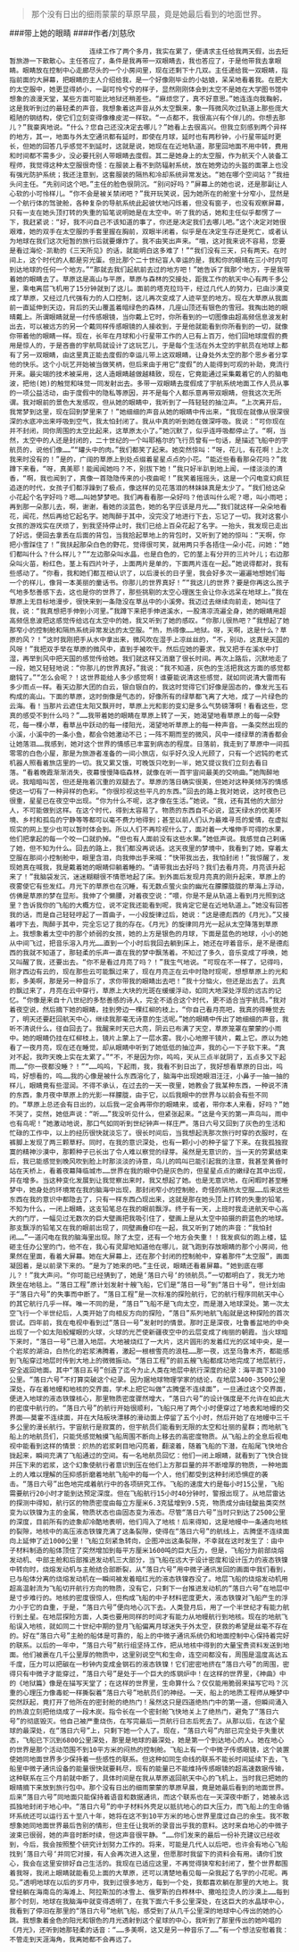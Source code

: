 > 那个没有日出的细雨蒙蒙的草原早晨，竟是她最后看到的地面世界。

###带上她的眼睛
####作者/刘慈欣

						连续工作了两个多月，我实在累了，便请求主任给我两天假，出去短暂旅游一下散散心。主任答应了，条件是我再带一双眼睛去，我也答应了，于是他带我去拿眼睛。眼睛放在控制中心走廊尽头的一个小房间里，现在还剩下十几双。主任递给我一双眼睛，指指前面的大屏幕，把眼睛的主人介绍给我，是一个好像刚毕业的小姑娘，呆呆地看着我。在肥大的太空服中，她更显得娇小，一副可怜兮兮的样子，显然刚刚体会到太空不是她在大学图书馆中想象的浪漫天堂，某些方面可能比地狱还稍差些。“麻烦您了，真不好意思。”她连连向我鞠躬，这是我听到过的最轻柔的声音，我想象着这声音从外太空飘来，象一阵微风吹过轨道上那些庞大粗陋的钢结构，使它们立刻变得像橡皮泥一样软。“一点都不，我很高兴有个伴儿的。你想去那儿？”我豪爽地说。“什么？您自己还没决定去哪儿？”她看上去很高兴。但我立刻感到两个异样的地方，其一，地面与外太空通讯都有延时，即使在月球，延时也有两秒钟，小行星带延时更长，但她的回答几乎感觉不到延时，这就是说，她现在在近地轨道，那里回地面不用中转，费用和时间都不需多少，没必要托别人带眼睛去度假。其二是她身上的太空服，作为航天个人装备工程师，我觉得这种太空服很奇怪：在服装上看不到防辐射系统，放在她旁边的头盔的面罩上也没有强光防护系统；我还注意到，这套服装的隔热和冷却系统异常发达。“她在哪个空间站？”我扭头问主任。“先别问这个吧。”主任的脸色很阴沉。“别问好吗？”屏幕上的她也说，还是那副让人心软的小可怜样儿。“你不会是被关禁闭吧？”我开玩笑说，因为她所在的舱室十分窄小，显然是一个航行体的驾驶舱，各种复杂的导航系统此起彼伏地闪烁着，但没有窗子，也没有观察屏幕，只有一支在她头顶打转的失重的铅笔说明她是在太空中。听了我的话，她和主任似乎都愣了一下，我赶紧说：“好，我不问自己不该知道的事了，你还是决定我们去哪儿吧。”这个决定对她很艰难，她的双手在太空服的手套里握在胸前，双眼半闭着，似乎是在决定生存还是死亡，或者认为地球在我们这次短暂的旅行后就要爆炸了。我不由笑出声来。“哦，这对我来说不容易，您要是看过海伦·凯勒的《三天所见》的话，就能明白这多难了！”“我们没有三天，只有两天。在时间上，这个时代的人都是穷光蛋。但比那个二十世纪盲人幸运的是，我和你的眼晴在三小时内可到达地球的任何一个地方。”“那就去我们起航前去过的地方吧！”她告诉了我那个地方，于是我带着她的眼睛去了。草原这是高山与平原，草原与森林的交接处，距我工作的航天中心有两千多公里，乘电离层飞机用了15分钟就到了这儿。面前的塔克拉玛干，经过几代人的努力，已由沙漠变成了草原，又经过几代强有力的人口控制，这儿再次变成了人迹罕至的地方。现在大草原从我面前一直延伸到天边，背后的天山覆盖着暗绿色的森林，几座山顶还有银色的雪冠。我掏出她的眼晴戴上。所谓眼睛就是一付传感眼镜，当你戴上它时，你所看到的一切图像由超高频信息波发射出去，可以被远方的另一个戴同样传感眼镜的人接收到，于是他就能看到你所看到的一切，就像你带着他的眼睛一样。现在，长年在月球和小行星带工作的人已有上百万，他们回地球度假的费用是惊人的，于是吝啬的宇航局就设计了这玩艺儿，于是每个生活在外太空的宇航员在地球上都有了另一双眼睛，由这里真正能去度假的幸运儿带上这双眼睛，让身处外太空的那个思乡者分享他的快乐。这个小玩艺开始被当做笑柄，但后来由于用它“度假”的人能得到可观的补助，竟流行开来。最尖端的技术被采用，这人造眼睛越做越精致，现在，它竟能通过采集戴着它的人的脑电波，把他(她)的触觉和味觉一同发射出去。多带一双眼睛去度假成了宇航系统地面工作人员从事的一项公益活动，由于度假中的隐私等原因，并不是每个人都乐意再带双眼睛，但我这次无所谓。我对眼前的景色大发感叹，但从她的眼睛中，我听到了一阵轻轻的抽泣声。“上次离开后，我常梦到这里，现在回到梦里来了！”她细细的声音从她的眼睛中传出来，“我现在就像从很深很深的水底冲出来呼吸到空气，我太怕封闭了。我从中真的听到她在做深呼吸。我说：“可你现在并不封闭，同你周围的太空比起来，这草原太小了。”她沉默了，似乎连呼吸都停止了。“啊，当然，太空中的人还是封闭的，二十世纪的一个叫耶格尔的飞行员曾有一句话，是描述飞船中的宇航员的，说他们像……”“罐头中的肉。”我们都笑了起来。她突然惊叫：“呀，花儿，有花啊！上次我来时没有的！”是的，广阔的草原上到处点缀着星星点点的小花。“能近些看看那朵花吗？”我蹲下来看，“呀，真美耶！能闻闻她吗？不，别拔下她！”我只好半趴到地上闻，一缕淡淡的清香，“啊，我也闻到了，真像一首隐隐传来的小夜曲呢！”我笑着摇摇头，这是一个闪电变幻疯狂追逐的时代，女孩子们都浮躁到了极点，像这样的见花落泪的林妹妹真是太少了。“我们给这朵小花起个名字好吗？嗯……叫她梦梦吧。我们再看看那一朵好吗？他该叫什么呢？嗯，叫小雨吧；再到那一朵那儿去，啊，谢谢，看她的淡蓝色，她的名字应该是月光……”我们就这样一朵朵地看花，闻花，然后再给它起名字。她陶醉于其中，没完没了地进行下去，忘记了一切。我对这套小女孩的游戏实在厌烦了，到我坚持停止时，我们已给上百朵花起了名字。一抬头，我发现已走出了好远，便回去拿丢在后面的背包，当我拾起草地上的背包时，又听到了她的惊叫：“天啊，你把小雪踩住了！”我扶起那朵白色的野花，觉得很可笑，就用两只手各捂住一朵小花，问她：“她们都叫什么？什么样儿？”“左边那朵叫水晶，也是白色的，它的茎上有分开的三片叶儿；右边那朵叫火苗，粉红色，茎上有四片叶子，上面两片是单的，下面两片连在一起。”她说得都对，我有些感动了。“你看，我和她们都互相认识了，以后漫长的日子里，我会好多次一遍遍地想她们每一个的样儿，像背一本美丽的童话书。你那儿的世界真好！”“我这儿的世界？要是你再这么孩子气地多愁善感下去，这也是你的世界了，那些挑剔的太空心理医生会让你永远呆在地球上。”我在草原上无目标地漫步，很快来到一条隐没在草丛中的小溪旁。我迈过去继续向前走，她叫住了我，说：“我真想把手伸到小河里。”我蹲下来把手伸进溪水，一股清凉流遍全身，她的眼睛用超高频信息波把这感觉传给远在太空中的她，我又听到了她的感叹。“你那儿很热吧？”我想起了她那窄小的控制舱和隔热系统异常发达的太空服。“热，热得像……地狱。呀，天啊，这是什么？草原的风？！”这时我刚把手从水中拿出来，微风吹在湿手上凉丝丝的，“不，别动，这真是天国的风呀！”我把双手举在草原的微风中，直到手被吹干。然后应她的要求，我又把手在溪水中打湿，再举到风中把天国的感觉传给她。我们就这样又消磨了很长时间。再次上路后，沉默地走了一段，她又轻轻地说：“你那儿的世界真好。”我说：“我不知道，灰色的生活把我这方面的感觉都磨钝了。”“怎么会呢？！这世界能给人多少感觉啊！谁要能说清这些感觉，就如同说清大雷雨有多少雨点一样。看天边那大团的白云，银白银白的，我这时觉得它们好像是固态的，像发光玉石构成的高山。下面的草原，这时倒像是气态的，好像所有的绿草都飞离了大地，成了一片绿色的云海。看！当那片云遮住太阳又飘开时，草原上光和影的变幻是多么气势磅薄啊！看看这些，您真的感受不到什么吗？”……我带着她的眼睛在草原上转了一天，她渴望地看草原上的每一朵野花，每一棵小草，看草丛中跃动的每一缕阳光，渴望地听草原上的每一种声音。一条突然出现的小溪，小溪中的一条小鱼，都会令她激动不已；一阵不期而至的微风，风中一缕绿草的清香都会让她落泪……我感到，她对这个世界的情感已丰富到病态的程度。日落前，我走到了草原中一间孤零零的白色小屋，那是为旅游者准备的一间小旅店，似乎好久没人光顾了，只有一个迟钝的老式机器人照看着旅店里的一切。我又累又饿，可晚饭只吃到一半，她又提议我们立刻去看日落。“看着晚霞渐渐消失，夜幕慢慢降临森林，就像在听一首宇宙间最美的交响曲。”她陶醉地说。我暗暗叫苦，但还是拖着沉重的双腿去了。草原的落日确实很美，但她对这种美倾泻的情感使这一切有了一种异样的色彩。“你很珍视这些平凡的东西。”回去的路上我对她说，这时夜色已很重，星星已在夜空中出现。“你为什么不呢，这才像在生活。”她说。“我，还有其他的大部分人，不可能做到这样。在这个时代，得到太容易了。物质的东西自不必说，蓝天绿水的优美环境、乡村和孤岛的宁静等等都可以毫不费力地得到；甚至以前人们认为最难寻觅的爱情，在虚拟现实的网上至少也可以暂时体会到。所以人们不再珍视什么了，面对着一大堆伸手可得的水果，他们把拿起的每一个咬一口就扔掉。“但也有人面前没有这些水果。”她低声说。我感觉自己剌痛了她，但不知为什么。回去的路上，我们都没再说话。这天夜里的梦境中，我看到了她，穿着太空服在那间小控制舱中，眼里含泪，向我伸出手来喊：“快带我出去，我怕封闭！”我惊醒了，发现她真在喊我，我是戴着她的眼睛仰躺着睡的。“请带我出去好吗？我们去看月亮，月亮该升起来了！”我脑袋发沉，迷迷糊糊很不情愿地起了床。到外面后发现月亮真的刚升起来，草原上的夜雾使它有些发红。月光下的草原也在沉睡，有无数点萤火虫的幽光在朦朦胧胧的草海上浮动，仿佛是草原的梦在显形。我伸了个懒腰，对着夜空说：“喂，你是不是从轨道上看到月光照到这里？告诉我你的飞船的大概方位，说不定我还能看到呢，我肯定它是在近地轨道上。”她没有回答我的话，而是自己轻轻哼起了一首曲子，一小段旋律过后，她说：“这是德彪西的《月光》。”又接着哼下去，陶醉于其中，完全忘记了我的存在。《月光》的旋律同月光一起从太空降落到草原上。我想象着太空中的那个娇弱的女孩，她的上方是银色的月球，下面是蓝色的地球，小小的她从中间飞过，把音乐溶入月光……直到一个小时后我回去躺到床上，她还在哼着音乐，是不是德彪西的我就不知道了，那轻柔的乐声一直在我的梦中飘荡着。不知过了多久，音乐变成了呼唤，她又叫醒了我，还要出去。“你不是看过月亮了吗？！”我生气地说。“可现在不一样了，记得吗，刚才西边有云的，现在那些云可能飘过来了，现在月亮正在云中时隐时现呢，想想草原上的光和影，多美啊，那是另一种音乐了，求你带我的眼睛出去吧！”我十分恼火，但还是出去了。云真的飘过来了，月亮在云中穿行，草原上大块的光斑在缓缓浮动，如同大地深处浮现的远古的记忆。“你像是来自十八世纪的多愁善感的诗人，完全不适合这个时代，更不适合当宇航员。”我对着夜空说，然后摘下她的眼睛，挂到旁边一棵红柳的枝上，“你自己看月亮吧，我真的得睡觉去了，明天还要赶回航天中心，继续我那毫无诗意的生活呢。”她的眼睛中传出了她细细的声音，我听不清说什么，径自回去了。我醒来时天已大亮，阴云已布满了天空，草原笼罩在蒙蒙的小雨中。她的眼睛仍挂在红柳枝上，镜片上蒙上了一层水雾。我小心地擦干镜片，戴上它。原以为她看了一夜月亮，现在还在睡觉，却从眼睛中听到了她低低的抽泣声，我的心一下子软下来。“真对不起，我昨天晚上实在太累了。”“不，不是因为你，呜呜，天从三点半就阴了，五点多又下起雨……“你一夜都没睡？！”“……呜呜，下起雨，我，我看不到日出了，我好想看草原的日出，呜呜，好想看的，呜……我的心像是被什么东西溶化了，脑海中出现她眼泪汪汪，小鼻子一抽一抽的样儿，眼睛竟有些湿润。不得不承认，在过去的一天一夜里，她教会了我某种东西，一种说不清的东西，象月夜中草原上的光影一样朦胧，由于它，以后我眼中的世界与以前会有些不同的。“草原上总还会有日出的，以后我一定会再带你的眼睛来，或者，带你本人来看，好吗？”她不哭了，突然，她低声说：“听……”我没听见什么，但紧张起来。“这是今天的第一声鸟叫，雨中也有鸟呢！”她激动地说，那口气如同听到世纪钟声一样庄严。落日六号又回到了灰色的生活和忙碌的工作中，以上的经历很快就淡忘了。很长时间后，当我想起洗那次旅行时穿的衣服时，在裤脚上发现了两三颗草籽。同时，在我的意识深处，也有一颗小小的种子留了下来。在我孤独寂寞的精神沙漠中，那颗种子已长出了令人难以察觉的绿芽。虽然是无意识的，当一天的劳累结束后，我已能感觉到晚风吹到脸上时那淡淡的诗意，鸟儿的鸣叫已能引起我的注意，我甚至黄昏时站在天桥上，看着夜幕降临城市……世界在我的眼中仍是灰色的，但星星点点的嫩绿在其中出现，并在增多。当这种变化发展到让我觉察出来时，我又想起了她。也是无意识地，在闲暇时甚至睡梦中，她身处的环境常在我的脑海中出现，那封闭窄小的控制舱，奇怪的隔热太空服……后来这些东西在我的意识中都隐去了，只有一样东西凸现出来，这就是那在她头顶上打转的失重的铅笔，不知为什么，一闭上眼睛，这支铅笔总在我的眼前飘浮。终于有一天，上班时我走进航天中心高大的门厅，一幅见过无数次的巨大壁画把我吸引住了，壁画上是从太空中拍摄的蔚蓝色的地球。那支飘浮的铅笔又在我的眼前出现了，同壁画叠印在一起，我又听到了她的声音：“我怕封闭……”一道闪电在我的脑海里出现。除了太空，还有一个地方会失重！！我发疯似的跑上楼，猛砸主任办公室的门，他不在，我心有灵犀地知道他在哪儿，就飞跑到存放眼睛的那个小房间，他果然在里面，看着大屏幕。她在大屏幕上，还在那个封闭的控制舱中，穿着那件“太空服”，画面凝固着，是以前录下来的。“是为了她来的吧。”主任说，眼睛还看着屏幕。“她到底在哪儿？！”我大声问。“你可能已经猜到了，她是‘落日六号‘的领航员。”一切都明白了，我无力地跌坐在地毯上。“落日工程”原计划发射十艘飞船，它们是“落日一号”到“落日十号”，但计划由于“落日六号”的失事而中断了。“落日工程”是一次标准的探险航行，它的航行程序同航天中心的其它航行几乎一样。唯一不同的是，“落日”飞船不是飞向太空，而是潜入地球深处。第一次太空飞行一个半世纪后，人类开始了向相反方向的探险，“落日”系列地航飞船就是这种探险的首次尝试。四年前，我在电视中看到过“落日一号”发射时的情景。那时正是深夜，吐鲁番盆地的中央出现了一个如太阳般耀眼的火球，火球的光芒使新疆夜空中的云层变成了绚丽的朝霞。当火球暗下来时，“落日一号”已潜入地层。大地被烧红了一大片，这片圆形的发着红光的区域中央，是一个岩浆的湖泊，白热化的岩浆沸腾着，激起一根根雪亮的浪柱……那一夜，远至乌鲁木齐，都能感到飞船穿过地层时传到大地上的微微振动。“落日工程”的前五艘飞船都成功地完成了地层航行，安全返回地面。其中“落日五号”创造了迄今为止人类在地层中航行深度的纪录：海平面下3100公里。“落日六号”不打算突破这个纪录。因为据地球物理学家的结论，在地层3400-3500公里深处，存在着地幔和地核的交界面，学术上把它叫做“古腾堡不连续面”，一旦通过这个交界面，便进入地球的液态铁镍核心，那里物质密度骤然增大，“落日六号”的设计强度是不允许在如此大的密度中航行的。“落日六号”的航行开始很顺利，飞船只用了两个小时便穿过了地表和地幔的交界面——莫霍不连续面，并在大陆板块漂移的滑动面上停留了五个小时，然后开始了在地幔中三千多公里的漫长航行。宇宙航行是寂寞的，但宇航员们能看到无限的太空和壮丽的星群；而地航飞船上的地航员们，只能凭感觉触摸飞船周围不断向上移去的高密度物质。从飞船上的全息后视电视中能看到这样的情景：炽热的岩浆剌目地闪亮着，翻滚着，随着飞船的下潜，在船尾飞快地合拢起来，瞬间充满了飞船通过的空间。有一名地航员回忆：他们一闭上眼睛，就看到了飞快合拢并压下来的岩浆，这个幻象使航行者意识到压在他们上方那巨量的并不断增厚的物质，一种地面上的人难以理解的压抑感折磨着地航飞船中的每一个人，他们都受到这种封闭恐惧症的袭击。“落日六号”出色地完成着航行中的各项研究工作。飞船的速度大约是每小时15公里，飞船需要航行20小时才能到达预定深度。但在飞船航行15小时40分钟时，警报出现了。从地层雷达的探测中得知，航行区的物质密度由每立方厘米6.3克猛增到9.5克，物质成分由硅酸盐类突然变为以铁镍为主的金属，物质状态也由固态变为液态。尽管“落日六号”当时只到达了2500公里的深度，目前所有的迹象却冷酷地表明，他们闯入了地核！后来得知，这是地幔中一条通向地核的裂隙，地核中的高压液态铁镍充满了这条裂隙，使得在“落日六号”的航线上，古腾堡不连续面向上延伸了近1000公里！飞船立刻紧急转向，企图冲出这条裂隙，不幸就在这时发生了：由中子材料制造的船体顶住了突然增加到每平方厘米1600吨的巨大压力，但是，飞船分为前部烧熔发动机、中部主舱和后部推进发动机三大部分，当飞船在远大于设计密度和设计压力的液态铁镍中转向时，烧熔发动机与主舱结合部断裂，从“落日六号”用中微子通讯发回的画面中我们看到，已与船体分离的烧熔发动机在一瞬间被发着暗红光的液态铁镍吞没了。地层飞船的烧熔发动机用超高温射流为飞船切开航行方向的物质，没有它，只剩下一台推进发动机的“落日六号”在地层中是寸步难行的。地核的密度很惊人，但构成飞船的中子材料密度更大，液态铁镍对飞船产生的浮力小于它的自重，于是，“落日六号”便向地心沉下去。人类登月后，用了一个半世纪才有能力航行到土星。在地层探险方面，人类也要用同样的时间才有能力从地幔航行到地核。现在的地航飞船误入地核，就如同二十世纪中期的登月飞船偏离月球迷失于外太空，获救的希望是丝毫不存在的。好在“落日六号”主舱的船体是可靠的，船上的中微子通讯系统仍和地面控制中心保持着完好的联系。以后的一年中，“落日六号”航行组坚持工作，把从地核中得到的大量宝贵资料发送到地面。他们被裹在几千公里厚的物质中，这里别说空气和生命，连空间都没有，周围是温度高达五千度，压力可以把碳在一秒钟内变成金钢石的液态铁镍！它们密密地挤在“落日六号”的周围，密得只有中微子才能穿过，“落日六号”是处于一个巨大的炼钢炉中！在这样的世界里，《神曲》中的《地狱篇》像是在描写天堂了；在这样的世界里，生命算什么？仅仅能用脆弱来描写它吗？沉重的心理压力像毒蛇一样撕裂着“落日六号”地航员们的神经。一天，船上的地质工程师从睡梦中突然跃起，竟打开了他所在的密封舱的绝热门！虽然这只是四道绝热门中的第一道，但瞬间涌入的热浪立刻把他烧成了一段木炭。指令长在一个密封舱飞快地关上了绝热门，避免了“落日六号”的彻底毁灭。他自己被严重烧伤，在写完最后一页航行日志后死去了。从那以后，在这个星球的最深处，在“落日六号”上，只剩下她一个人了。现在，“落日六号”内部已完全处于失重状态，飞船已下沉到6800公里深处，那里是地球的最深处，她是第一个到达地心的人。她在地心的世界是那个活动范围不到10平方米的闷热的控制舱。飞船上有一个中微子传感眼镜，这个装置使她同地面世界多少保持着一些感性的联系。但这种如同生命线的联系不能长时间延续下去，飞船里中微子通讯设备的能量很快就要耗尽，现有的能量已不能维持传感眼镜的超高速数据传输，这种联系在三个月前就中断了，具体时间是在我从草原返回航天中心的飞机上，当时我已把她的眼晴摘下来放到旅行包中。那个没有日出的细雨蒙蒙的草原早晨，竟是她最后看到的地面世界。后来“落日六号”同地面只能保持着语音和数据通讯，而这个联系也在一天深夜中断了，她被永远孤独地封闭于地心中。“落日六号”的中子材料外壳足以抵抗地心的巨大压力，而飞船上的生命循环系统还可以运行五十至八十年，她将在这不到10平方米的地心世界里度过自己的余生。我不敢想象她同地面世界最后告别的情形，但主任让我听的录音出乎我的意料。这时来自地心的中微子波束已很弱，她的声音时断时续，但这声音很平静。“……你们发来的最后一份补充建议已经收到，今后，我会按照整个研究计划努力工作的。将来，可能是几代人以后吧，也许会有地心飞船找到‘落日六号‘并同它对接，有人会再次进入这里，但愿那时我留下的资料会有用。请你们放心，我会在这里安排好自己生活的。我现在已适应这里，不再觉得狭窄和封闭了，整个世界都围着我呀，我闭上眼睛就能看见上面的大草原，还可以清楚地看见每一朵我起了名字的小花呢。再见。”透明地球在以后的岁月中，我到过很多地方，每到一个处，我都喜欢躺在那里的大地上。我曾经躺在海南岛的海滩上、阿拉斯加的冰雪上、俄罗斯的白桦林中、撒哈拉烫人的沙漠上……每到那个时刻，地球在我脑海中就变得透明了，在我下面六千多公里深处，在这巨大的水晶球中心，我看到了停汨在那里的“落日六号”地航飞船，感受到了从几千公里深的地球中心传出的她的心跳。我想象着金色的阳光和银色的月光透射到这个星球的中心，我听到了那里传出的她吟唱的《月光》，还听到她那轻柔的话音：“……多美啊，这又是另一种音乐了……”有一个想法安慰着我：不管走到天涯海角，我离她都不会再远了。			  		